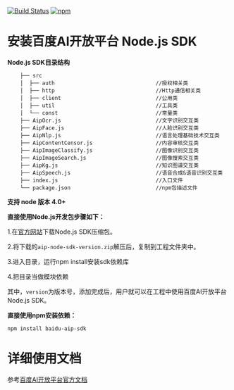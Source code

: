 [![Build Status](https://travis-ci.org/meteorasd555/learn.svg?branch=master)](https://travis-ci.org/meteorasd555/learn)
[![npm](https://img.shields.io/npm/v/baidu-aip-sdk.svg)](https://www.npmjs.com/package/baidu-aip-sdk)

# 安装百度AI开放平台 Node.js SDK

**Node.js SDK目录结构**

        ├── src
        │  ├── auth                                //授权相关类
        │  ├── http                                //Http通信相关类
        │  ├── client                              //公用类
        │  ├── util                                //工具类
        │  └── const                               //常量类
        ├── AipOcr.js                              //文字识别交互类
        ├── AipFace.js                             //人脸识别交互类
        ├── AipNlp.js                              //语言处理基础技术交互类
        ├── AipContentCensor.js                    //内容审核交互类
        ├── AipImageClassify.js                    //图像识别交互类
        ├── AipImageSearch.js                      //图像搜索交互类
        ├── AipKg.js                               //知识图谱交互类
        ├── AipSpeech.js                           //语音合成&语音识别交互类
        ├── index.js                               //入口文件
        └── package.json                           //npm包描述文件

**支持 node 版本 4.0+**

**直接使用Node.js开发包步骤如下：**

1.在[官方网站](http://ai.baidu.com/sdk)下载Node.js SDK压缩包。

2.将下载的`aip-node-sdk-version.zip`解压后，复制到工程文件夹中。

3.进入目录，运行npm install安装sdk依赖库

4.把目录当做模块依赖

其中，`version`为版本号，添加完成后，用户就可以在工程中使用百度AI开放平台 Node.js SDK。

**直接使用npm安装依赖：**

```
npm install baidu-aip-sdk
```

# 详细使用文档

参考[百度AI开放平台官方文档](http://ai.baidu.com/docs)

